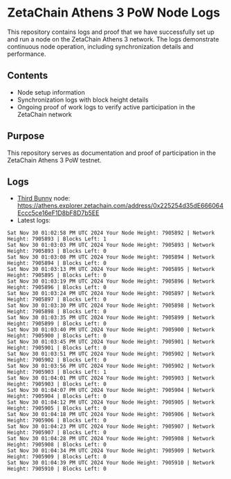 # ZetaChain Athens 3 PoW Node Logs
This repository contains logs and proof that we have successfully set up and run a node on the ZetaChain Athens 3 network. The logs demonstrate continuous node operation, including synchronization details and performance.

## Contents
- Node setup information
- Synchronization logs with block height details
- Ongoing proof of work logs to verify active participation in the ZetaChain network

## Purpose
This repository serves as documentation and proof of participation in the ZetaChain Athens 3 PoW testnet.

## Logs

- [Third Bunny](https://thirdbunny.xyz/) node: https://athens.explorer.zetachain.com/address/0x225254d35dE666064Eccc5ce16eF1D8bF8D7b5EE
- Latest logs:
```
Sat Nov 30 01:02:58 PM UTC 2024 Your Node Height: 7905892 | Network Height: 7905893 | Blocks Left: 1
Sat Nov 30 01:03:03 PM UTC 2024 Your Node Height: 7905893 | Network Height: 7905893 | Blocks Left: 0
Sat Nov 30 01:03:08 PM UTC 2024 Your Node Height: 7905894 | Network Height: 7905894 | Blocks Left: 0
Sat Nov 30 01:03:13 PM UTC 2024 Your Node Height: 7905895 | Network Height: 7905895 | Blocks Left: 0
Sat Nov 30 01:03:19 PM UTC 2024 Your Node Height: 7905896 | Network Height: 7905896 | Blocks Left: 0
Sat Nov 30 01:03:24 PM UTC 2024 Your Node Height: 7905897 | Network Height: 7905897 | Blocks Left: 0
Sat Nov 30 01:03:30 PM UTC 2024 Your Node Height: 7905898 | Network Height: 7905898 | Blocks Left: 0
Sat Nov 30 01:03:35 PM UTC 2024 Your Node Height: 7905899 | Network Height: 7905899 | Blocks Left: 0
Sat Nov 30 01:03:40 PM UTC 2024 Your Node Height: 7905900 | Network Height: 7905900 | Blocks Left: 0
Sat Nov 30 01:03:45 PM UTC 2024 Your Node Height: 7905901 | Network Height: 7905901 | Blocks Left: 0
Sat Nov 30 01:03:51 PM UTC 2024 Your Node Height: 7905902 | Network Height: 7905902 | Blocks Left: 0
Sat Nov 30 01:03:56 PM UTC 2024 Your Node Height: 7905902 | Network Height: 7905903 | Blocks Left: 1
Sat Nov 30 01:04:01 PM UTC 2024 Your Node Height: 7905903 | Network Height: 7905903 | Blocks Left: 0
Sat Nov 30 01:04:07 PM UTC 2024 Your Node Height: 7905904 | Network Height: 7905904 | Blocks Left: 0
Sat Nov 30 01:04:12 PM UTC 2024 Your Node Height: 7905905 | Network Height: 7905905 | Blocks Left: 0
Sat Nov 30 01:04:18 PM UTC 2024 Your Node Height: 7905906 | Network Height: 7905906 | Blocks Left: 0
Sat Nov 30 01:04:23 PM UTC 2024 Your Node Height: 7905907 | Network Height: 7905907 | Blocks Left: 0
Sat Nov 30 01:04:28 PM UTC 2024 Your Node Height: 7905908 | Network Height: 7905908 | Blocks Left: 0
Sat Nov 30 01:04:34 PM UTC 2024 Your Node Height: 7905909 | Network Height: 7905909 | Blocks Left: 0
Sat Nov 30 01:04:39 PM UTC 2024 Your Node Height: 7905910 | Network Height: 7905910 | Blocks Left: 0
```
